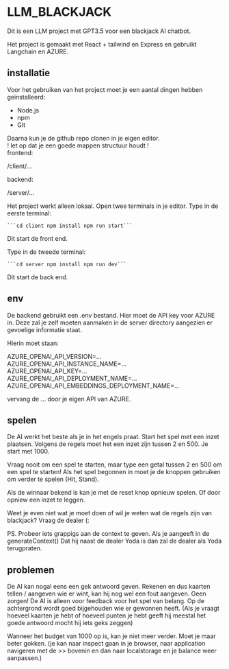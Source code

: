 # LLM_BLACKJACK

Dit is een LLM project met GPT3.5 voor een blackjack AI chatbot.

Het project is gemaakt met React + tailwind en Express en gebruikt Langchain en AZURE.

## installatie

Voor het gebruiken van het project moet je een aantal dingen hebben geinstalleerd:

- Node.js
- npm
- Git

Daarna kun je de github repo clonen in je eigen editor.  
! let op dat je een goede mappen structuur houdt !  
frontend:


/client/...


backend:


/server/...


Het project werkt alleen lokaal. Open twee terminals in je editor.
Type in de eerste terminal:
<pre><code>```cd client npm install npm run start```</code></pre>

Dit start de front end.

Type in de tweede terminal:
<pre><code>```cd server npm install npm run dev```</code></pre>

Dit start de back end.

## env

De backend gebruikt een .env bestand. Hier moet de API key voor AZURE in. 
Deze zal je zelf moeten aanmaken in de server directory aangezien er gevoelige informatie staat.

Hierin moet staan:

AZURE_OPENAI_API_VERSION=...  
AZURE_OPENAI_API_INSTANCE_NAME=...  
AZURE_OPENAI_API_KEY=...  
AZURE_OPENAI_API_DEPLOYMENT_NAME=...  
AZURE_OPENAI_API_EMBEDDINGS_DEPLOYMENT_NAME=...  


vervang de ... door je eigen API van AZURE.


## spelen

De AI werkt het beste als je in het engels praat.
Start het spel met een inzet plaatsen. Volgens de regels moet het een inzet zijn tussen 2 en 500. Je start met 1000.


Vraag nooit om een spel te starten, maar type een getal tussen 2 en 500 om een spel te starten!
Als het spel begonnen in moet je de knoppen gebruiken om verder te spelen (Hit, Stand).


Als de winnaar bekend is kan je met de reset knop opnieuw spelen. Of door opniew een inzet te leggen.


Weet je even niet wat je moet doen of wil je weten wat de regels zijn van blackjack? Vraag de dealer (:



PS. Probeer iets grappigs aan de context te geven. Als je aangeeft in de generateContext() Dat hij naast de dealer Yoda is dan zal de dealer als Yoda terugpraten.


## problemen

De AI kan nogal eens een gek antwoord geven. Rekenen en dus kaarten tellen / aangeven wie er wint, kan hij nog wel een fout aangeven.
Geen zorgen! De AI is alleen voor feedback voor het spel van belang. Op de achtergrond wordt goed bijgehouden wie er gewonnen heeft.
(Als je vraagt hoeveel kaarten je hebt of hoeveel punten je hebt geeft hij meestal het goede antwoord mocht hij iets geks zeggen)


Wanneer het budget van 1000 op is, kan je niet meer verder. Moet je maar beter gokken.
(je kan naar inspect gaan in je browser, naar application navigeren met de >> bovenin en dan naar localstorage en je balance weer aanpassen.)
